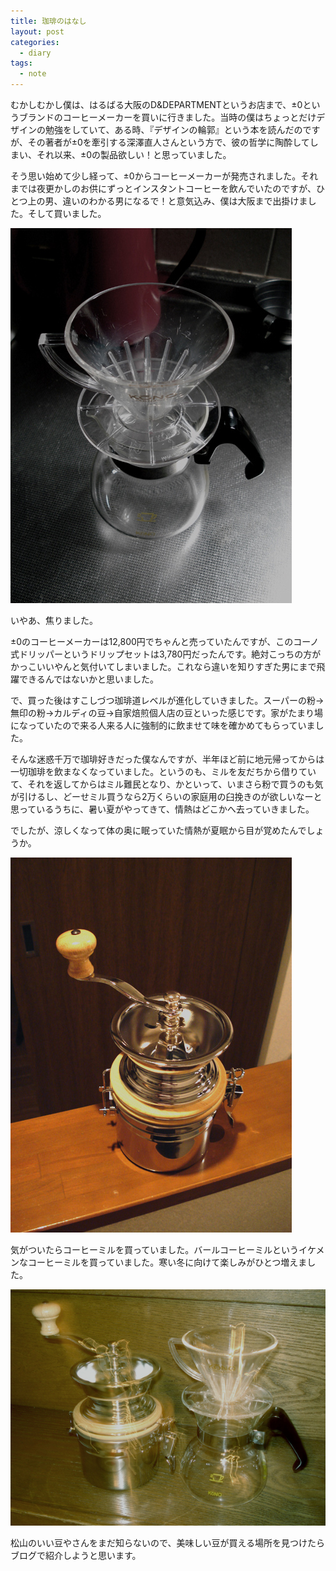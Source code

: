 ```yaml
---
title: 珈琲のはなし
layout: post
categories:
  - diary
tags:
  - note
---
```


むかしむかし僕は、はるばる大阪のD&DEPARTMENTというお店まで、±0というブランドのコーヒーメーカーを買いに行きました。当時の僕はちょっとだけデザインの勉強をしていて、ある時、『デザインの輪郭』という本を読んだのですが、その著者が±0を牽引する深澤直人さんという方で、彼の哲学に陶酔してしまい、それ以来、±0の製品欲しい！と思っていました。

そう思い始めて少し経って、±0からコーヒーメーカーが発売されました。それまでは夜更かしのお供にずっとインスタントコーヒーを飲んでいたのですが、ひとつ上の男、違いのわかる男になるで！と意気込み、僕は大阪まで出掛けました。そして買いました。

![KONO式ドリッパー＆ポット][1]

いやあ、焦りました。

±0のコーヒーメーカーは12,800円でちゃんと売っていたんですが、このコーノ式ドリッパーというドリップセットは3,780円だったんです。絶対こっちの方がかっこいいやんと気付いてしまいました。これなら違いを知りすぎた男にまで飛躍できるんではないかと思いました。

で、買った後はすこしづつ珈琲道レベルが進化していきました。スーパーの粉→無印の粉→カルディの豆→自家焙煎個人店の豆といった感じです。家がたまり場になっていたので来る人来る人に強制的に飲ませて味を確かめてもらっていました。

そんな迷惑千万で珈琲好きだった僕なんですが、半年ほど前に地元帰ってからは一切珈琲を飲まなくなっていました。というのも、ミルを友だちから借りていて、それを返してからはミル難民となり、かといって、いまさら粉で買うのも気が引けるし、どーせミル買うなら2万くらいの家庭用の臼挽きのが欲しいなーと思っているうちに、暑い夏がやってきて、情熱はどこかへ去っていきました。

でしたが、涼しくなって体の奥に眠っていた情熱が夏眠から目が覚めたんでしょうか。

![バールコーヒーミル][2]

気がついたらコーヒーミルを買っていました。バールコーヒーミルというイケメンなコーヒーミルを買っていました。寒い冬に向けて楽しみがひとつ増えました。

![コーヒーミルとドリッパー][3]

松山のいい豆やさんをまだ知らないので、美味しい豆が買える場所を見つけたらブログで紹介しようと思います。


 [1]: /img/uploads/2010/09/coffee-talk-1.jpg
 [2]: /img/uploads/2010/09/coffee-talk-2.jpg
 [3]: /img/uploads/2010/09/coffee-talk-3.jpg
